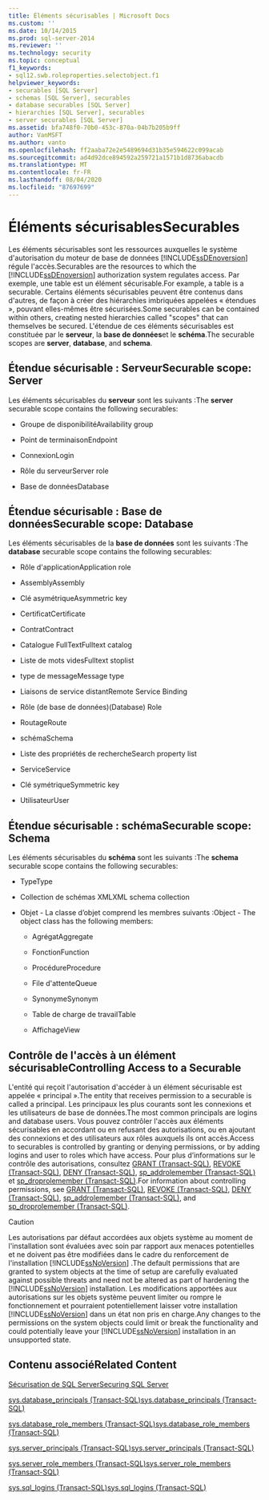 ```yaml
---
title: Éléments sécurisables | Microsoft Docs
ms.custom: ''
ms.date: 10/14/2015
ms.prod: sql-server-2014
ms.reviewer: ''
ms.technology: security
ms.topic: conceptual
f1_keywords:
- sql12.swb.roleproperties.selectobject.f1
helpviewer_keywords:
- securables [SQL Server]
- schemas [SQL Server], securables
- database securables [SQL Server]
- hierarchies [SQL Server], securables
- server securables [SQL Server]
ms.assetid: bfa748f0-70b0-453c-870a-04b7b205b9ff
author: VanMSFT
ms.author: vanto
ms.openlocfilehash: ff2aaba72e2e5489694d31b35e594622c099acab
ms.sourcegitcommit: ad4d92dce894592a259721a1571b1d8736abacdb
ms.translationtype: MT
ms.contentlocale: fr-FR
ms.lasthandoff: 08/04/2020
ms.locfileid: "87697699"
---
```

# <a name="securables"></a><span data-ttu-id="2df08-102">Éléments sécurisables</span><span class="sxs-lookup"><span data-stu-id="2df08-102">Securables</span></span>
  <span data-ttu-id="2df08-103">Les éléments sécurisables sont les ressources auxquelles le système d'autorisation du moteur de base de données [!INCLUDE[ssDEnoversion](../../includes/ssdenoversion-md.md)] régule l'accès.</span><span class="sxs-lookup"><span data-stu-id="2df08-103">Securables are the resources to which the [!INCLUDE[ssDEnoversion](../../includes/ssdenoversion-md.md)] authorization system regulates access.</span></span> <span data-ttu-id="2df08-104">Par exemple, une table est un élément sécurisable.</span><span class="sxs-lookup"><span data-stu-id="2df08-104">For example, a table is a securable.</span></span> <span data-ttu-id="2df08-105">Certains éléments sécurisables peuvent être contenus dans d'autres, de façon à créer des hiérarchies imbriquées appelées « étendues », pouvant elles-mêmes être sécurisées.</span><span class="sxs-lookup"><span data-stu-id="2df08-105">Some securables can be contained within others, creating nested hierarchies called "scopes" that can themselves be secured.</span></span> <span data-ttu-id="2df08-106">L'étendue de ces éléments sécurisables est constituée par le **serveur**, la **base de données**et le **schéma**.</span><span class="sxs-lookup"><span data-stu-id="2df08-106">The securable scopes are **server**, **database**, and **schema**.</span></span>  
  
## <a name="securable-scope-server"></a><span data-ttu-id="2df08-107">Étendue sécurisable : Serveur</span><span class="sxs-lookup"><span data-stu-id="2df08-107">Securable scope: Server</span></span>  
 <span data-ttu-id="2df08-108">Les éléments sécurisables du **serveur** sont les suivants :</span><span class="sxs-lookup"><span data-stu-id="2df08-108">The **server** securable scope contains the following securables:</span></span>  
  
-   <span data-ttu-id="2df08-109">Groupe de disponibilité</span><span class="sxs-lookup"><span data-stu-id="2df08-109">Availability group</span></span>  
  
-   <span data-ttu-id="2df08-110">Point de terminaison</span><span class="sxs-lookup"><span data-stu-id="2df08-110">Endpoint</span></span>  
  
-   <span data-ttu-id="2df08-111">Connexion</span><span class="sxs-lookup"><span data-stu-id="2df08-111">Login</span></span>  
  
-   <span data-ttu-id="2df08-112">Rôle du serveur</span><span class="sxs-lookup"><span data-stu-id="2df08-112">Server role</span></span>  
  
-   <span data-ttu-id="2df08-113">Base de données</span><span class="sxs-lookup"><span data-stu-id="2df08-113">Database</span></span>  
  
## <a name="securable-scope-database"></a><span data-ttu-id="2df08-114">Étendue sécurisable : Base de données</span><span class="sxs-lookup"><span data-stu-id="2df08-114">Securable scope: Database</span></span>  
 <span data-ttu-id="2df08-115">Les éléments sécurisables de la **base de données** sont les suivants :</span><span class="sxs-lookup"><span data-stu-id="2df08-115">The **database** securable scope contains the following securables:</span></span>  
  
-   <span data-ttu-id="2df08-116">Rôle d'application</span><span class="sxs-lookup"><span data-stu-id="2df08-116">Application role</span></span>  
  
-   <span data-ttu-id="2df08-117">Assembly</span><span class="sxs-lookup"><span data-stu-id="2df08-117">Assembly</span></span>  
  
-   <span data-ttu-id="2df08-118">Clé asymétrique</span><span class="sxs-lookup"><span data-stu-id="2df08-118">Asymmetric key</span></span>  
  
-   <span data-ttu-id="2df08-119">Certificat</span><span class="sxs-lookup"><span data-stu-id="2df08-119">Certificate</span></span>  
  
-   <span data-ttu-id="2df08-120">Contrat</span><span class="sxs-lookup"><span data-stu-id="2df08-120">Contract</span></span>  
  
-   <span data-ttu-id="2df08-121">Catalogue FullText</span><span class="sxs-lookup"><span data-stu-id="2df08-121">Fulltext catalog</span></span>  
  
-   <span data-ttu-id="2df08-122">Liste de mots vides</span><span class="sxs-lookup"><span data-stu-id="2df08-122">Fulltext stoplist</span></span>  
  
-   <span data-ttu-id="2df08-123">type de message</span><span class="sxs-lookup"><span data-stu-id="2df08-123">Message type</span></span>  
  
-   <span data-ttu-id="2df08-124">Liaisons de service distant</span><span class="sxs-lookup"><span data-stu-id="2df08-124">Remote Service Binding</span></span>  
  
-   <span data-ttu-id="2df08-125">Rôle (de base de données)</span><span class="sxs-lookup"><span data-stu-id="2df08-125">(Database) Role</span></span>  
  
-   <span data-ttu-id="2df08-126">Routage</span><span class="sxs-lookup"><span data-stu-id="2df08-126">Route</span></span>  
  
-   <span data-ttu-id="2df08-127">schéma</span><span class="sxs-lookup"><span data-stu-id="2df08-127">Schema</span></span>  
  
-   <span data-ttu-id="2df08-128">Liste des propriétés de recherche</span><span class="sxs-lookup"><span data-stu-id="2df08-128">Search property list</span></span>  
  
-   <span data-ttu-id="2df08-129">Service</span><span class="sxs-lookup"><span data-stu-id="2df08-129">Service</span></span>  
  
-   <span data-ttu-id="2df08-130">Clé symétrique</span><span class="sxs-lookup"><span data-stu-id="2df08-130">Symmetric key</span></span>  
  
-   <span data-ttu-id="2df08-131">Utilisateur</span><span class="sxs-lookup"><span data-stu-id="2df08-131">User</span></span>  
  
## <a name="securable-scope-schema"></a><span data-ttu-id="2df08-132">Étendue sécurisable : schéma</span><span class="sxs-lookup"><span data-stu-id="2df08-132">Securable scope: Schema</span></span>  
 <span data-ttu-id="2df08-133">Les éléments sécurisables du **schéma** sont les suivants :</span><span class="sxs-lookup"><span data-stu-id="2df08-133">The **schema** securable scope contains the following securables:</span></span>  
  
-   <span data-ttu-id="2df08-134">Type</span><span class="sxs-lookup"><span data-stu-id="2df08-134">Type</span></span>  
  
-   <span data-ttu-id="2df08-135">Collection de schémas XML</span><span class="sxs-lookup"><span data-stu-id="2df08-135">XML schema collection</span></span>  
  
-   <span data-ttu-id="2df08-136">Objet - La classe d’objet comprend les membres suivants :</span><span class="sxs-lookup"><span data-stu-id="2df08-136">Object - The object class has the following members:</span></span>  
  
    -   <span data-ttu-id="2df08-137">Agrégat</span><span class="sxs-lookup"><span data-stu-id="2df08-137">Aggregate</span></span>  
  
    -   <span data-ttu-id="2df08-138">Fonction</span><span class="sxs-lookup"><span data-stu-id="2df08-138">Function</span></span>  
  
    -   <span data-ttu-id="2df08-139">Procédure</span><span class="sxs-lookup"><span data-stu-id="2df08-139">Procedure</span></span>  
  
    -   <span data-ttu-id="2df08-140">File d'attente</span><span class="sxs-lookup"><span data-stu-id="2df08-140">Queue</span></span>  
  
    -   <span data-ttu-id="2df08-141">Synonyme</span><span class="sxs-lookup"><span data-stu-id="2df08-141">Synonym</span></span>  
  
    -   <span data-ttu-id="2df08-142">Table de charge de travail</span><span class="sxs-lookup"><span data-stu-id="2df08-142">Table</span></span>  
  
    -   <span data-ttu-id="2df08-143">Affichage</span><span class="sxs-lookup"><span data-stu-id="2df08-143">View</span></span>  
  
## <a name="controlling-access-to-a-securable"></a><span data-ttu-id="2df08-144">Contrôle de l'accès à un élément sécurisable</span><span class="sxs-lookup"><span data-stu-id="2df08-144">Controlling Access to a Securable</span></span>  
 <span data-ttu-id="2df08-145">L'entité qui reçoit l'autorisation d'accéder à un élément sécurisable est appelée « principal ».</span><span class="sxs-lookup"><span data-stu-id="2df08-145">The entity that receives permission to a securable is called a principal.</span></span> <span data-ttu-id="2df08-146">Les principaux les plus courants sont les connexions et les utilisateurs de base de données.</span><span class="sxs-lookup"><span data-stu-id="2df08-146">The most common principals are logins and database users.</span></span> <span data-ttu-id="2df08-147">Vous pouvez contrôler l'accès aux éléments sécurisables en accordant ou en refusant des autorisations, ou en ajoutant des connexions et des utilisateurs aux rôles auxquels ils ont accès.</span><span class="sxs-lookup"><span data-stu-id="2df08-147">Access to securables is controlled by granting or denying permissions, or by adding logins and user to roles which have access.</span></span> <span data-ttu-id="2df08-148">Pour plus d’informations sur le contrôle des autorisations, consultez [GRANT &#40;Transact-SQL&#41;](/sql/t-sql/statements/grant-transact-sql), [REVOKE &#40;Transact-SQL&#41;](/sql/t-sql/statements/revoke-transact-sql), [DENY &#40;Transact-SQL&#41;](/sql/t-sql/statements/deny-transact-sql), [sp_addrolemember &#40;Transact-SQL&#41;](/sql/relational-databases/system-stored-procedures/sp-addrolemember-transact-sql) et [sp_droprolemember &#40;Transact-SQL&#41;](/sql/relational-databases/system-stored-procedures/sp-droprolemember-transact-sql).</span><span class="sxs-lookup"><span data-stu-id="2df08-148">For information about controlling permissions, see [GRANT &#40;Transact-SQL&#41;](/sql/t-sql/statements/grant-transact-sql), [REVOKE &#40;Transact-SQL&#41;](/sql/t-sql/statements/revoke-transact-sql), [DENY &#40;Transact-SQL&#41;](/sql/t-sql/statements/deny-transact-sql), [sp_addrolemember &#40;Transact-SQL&#41;](/sql/relational-databases/system-stored-procedures/sp-addrolemember-transact-sql), and [sp_droprolemember &#40;Transact-SQL&#41;](/sql/relational-databases/system-stored-procedures/sp-droprolemember-transact-sql).</span></span>  
  
> [!CAUTION]  
>  <span data-ttu-id="2df08-149">Les autorisations par défaut accordées aux objets système au moment de l'installation sont évaluées avec soin par rapport aux menaces potentielles et ne doivent pas être modifiées dans le cadre du renforcement de l'installation [!INCLUDE[ssNoVersion](../../../includes/ssnoversion-md.md)] .</span><span class="sxs-lookup"><span data-stu-id="2df08-149">The default permissions that are granted to system objects at the time of setup are carefully evaluated against possible threats and need not be altered as part of hardening the [!INCLUDE[ssNoVersion](../../../includes/ssnoversion-md.md)] installation.</span></span> <span data-ttu-id="2df08-150">Les modifications apportées aux autorisations sur les objets système peuvent limiter ou rompre le fonctionnement et pourraient potentiellement laisser votre installation [!INCLUDE[ssNoVersion](../../../includes/ssnoversion-md.md)] dans un état non pris en charge.</span><span class="sxs-lookup"><span data-stu-id="2df08-150">Any changes to the permissions on the system objects could limit or break the functionality and could potentially leave your [!INCLUDE[ssNoVersion](../../../includes/ssnoversion-md.md)] installation in an unsupported state.</span></span>  
  
## <a name="related-content"></a><span data-ttu-id="2df08-151">Contenu associé</span><span class="sxs-lookup"><span data-stu-id="2df08-151">Related Content</span></span>  
 [<span data-ttu-id="2df08-152">Sécurisation de SQL Server</span><span class="sxs-lookup"><span data-stu-id="2df08-152">Securing SQL Server</span></span>](securing-sql-server.md)  
  
 [<span data-ttu-id="2df08-153">sys.database_principals &#40;Transact-SQL&#41;</span><span class="sxs-lookup"><span data-stu-id="2df08-153">sys.database_principals &#40;Transact-SQL&#41;</span></span>](/sql/relational-databases/system-catalog-views/sys-database-principals-transact-sql)  
  
 [<span data-ttu-id="2df08-154">sys.database_role_members &#40;Transact-SQL&#41;</span><span class="sxs-lookup"><span data-stu-id="2df08-154">sys.database_role_members &#40;Transact-SQL&#41;</span></span>](/sql/relational-databases/system-catalog-views/sys-database-role-members-transact-sql)  
  
 [<span data-ttu-id="2df08-155">sys.server_principals &#40;Transact-SQL&#41;</span><span class="sxs-lookup"><span data-stu-id="2df08-155">sys.server_principals &#40;Transact-SQL&#41;</span></span>](/sql/relational-databases/system-catalog-views/sys-server-principals-transact-sql)  
  
 [<span data-ttu-id="2df08-156">sys.server_role_members &#40;Transact-SQL&#41;</span><span class="sxs-lookup"><span data-stu-id="2df08-156">sys.server_role_members &#40;Transact-SQL&#41;</span></span>](/sql/relational-databases/system-catalog-views/sys-server-role-members-transact-sql)  
  
 [<span data-ttu-id="2df08-157">sys.sql_logins &#40;Transact-SQL&#41;</span><span class="sxs-lookup"><span data-stu-id="2df08-157">sys.sql_logins &#40;Transact-SQL&#41;</span></span>](/sql/relational-databases/system-catalog-views/sys-sql-logins-transact-sql)  
  
  
